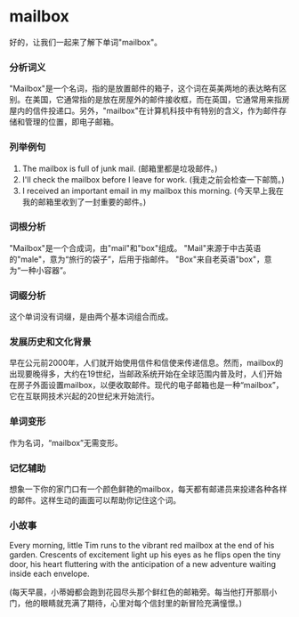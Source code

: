# mailbox

好的，让我们一起来了解下单词"mailbox"。

  

### 分析词义

  

"Mailbox"是一个名词，指的是放置邮件的箱子，这个词在英美两地的表达略有区别。在美国，它通常指的是放在房屋外的邮件接收框，而在英国，它通常用来指房屋内的信件投递口。另外，"mailbox"在计算机科技中有特别的含义，作为邮件存储和管理的位置，即电子邮箱。

  

### 列举例句

  

1.  The mailbox is full of junk mail. (邮箱里都是垃圾邮件。)
2.  I'll check the mailbox before I leave for work. (我走之前会检查一下邮筒。)
3.  I received an important email in my mailbox this morning. (今天早上我在我的邮箱里收到了一封重要的邮件。)

  

### 词根分析

  

"Mailbox"是一个合成词，由"mail"和"box"组成。 "Mail"来源于中古英语的"male"，意为“旅行的袋子”，后用于指邮件。 "Box"来自老英语"box"，意为“一种小容器”。

  

### 词缀分析

  

这个单词没有词缀，是由两个基本词组合而成。

  

### 发展历史和文化背景

  

早在公元前2000年，人们就开始使用信件和信使来传递信息。然而，mailbox的出现要晚得多，大约在19世纪，当邮政系统开始在全球范围内普及时，人们开始在房子外面设置mailbox，以便收取邮件。现代的电子邮箱也是一种“mailbox”，它在互联网技术兴起的20世纪末开始流行。

  

### 单词变形

  

作为名词，“mailbox”无需变形。

  

### 记忆辅助

  

想象一下你的家门口有一个颜色鲜艳的mailbox，每天都有邮递员来投递各种各样的邮件。这样生动的画面可以帮助你记住这个词。

  

### 小故事

  

Every morning, little Tim runs to the vibrant red mailbox at the end of his garden. Crescents of excitement light up his eyes as he flips open the tiny door, his heart fluttering with the anticipation of a new adventure waiting inside each envelope.

  

(每天早晨，小蒂姆都会跑到花园尽头那个鲜红色的邮箱旁。每当他打开那扇小门，他的眼睛就充满了期待，心里对每个信封里的新冒险充满憧憬。)
